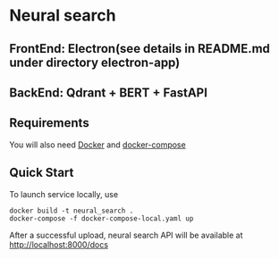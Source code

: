 
# Neural search 
## FrontEnd: Electron(see details in README.md under directory electron-app)
## BackEnd: Qdrant + BERT + FastAPI

## Requirements

You will also need [Docker](https://docs.docker.com/get-docker/) and [docker-compose](https://docs.docker.com/compose/install/)

## Quick Start

To launch service locally, use

```
docker build -t neural_search .
docker-compose -f docker-compose-local.yaml up
```

After a successful upload, neural search API will be available at [http://localhost:8000/docs](http://localhost:8000/docs) 
